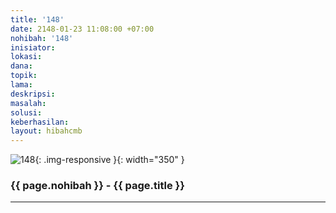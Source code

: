 ```yaml
---
title: '148'
date: 2148-01-23 11:08:00 +07:00
nohibah: '148'
inisiator: 
lokasi: 
dana: 
topik: 
lama: 
deskripsi: 
masalah: 
solusi: 
keberhasilan: 
layout: hibahcmb
---
```


![148](/static/img/hibahcmb/148.png){: .img-responsive }{: width="350" }

### {{ page.nohibah }} - {{ page.title }}

---

